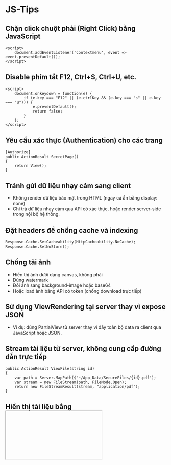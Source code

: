 # JS-Tips

## Chặn click chuột phải (Right Click) bằng JavaScript
```
<script>
    document.addEventListener('contextmenu', event => event.preventDefault());
</script>
```

## Disable phím tắt F12, Ctrl+S, Ctrl+U, etc.
```
<script>
    document.onkeydown = function(e) {
        if (e.key === "F12" || (e.ctrlKey && (e.key === "s" || e.key === "u"))) {
            e.preventDefault();
            return false;
        }
    };
</script>
```

## Yêu cầu xác thực (Authentication) cho các trang
```
[Authorize]
public ActionResult SecretPage()
{
    return View();
}
```

## Tránh gửi dữ liệu nhạy cảm sang client
+ Không render dữ liệu bảo mật trong HTML (ngay cả ẩn bằng display: none)
+ Chỉ trả dữ liệu nhạy cảm qua API có xác thực, hoặc render server-side trong nội bộ hệ thống.

## Đặt headers để chống cache và indexing

```
Response.Cache.SetCacheability(HttpCacheability.NoCache);
Response.Cache.SetNoStore();
```

## Chống tải ảnh
+ Hiển thị ảnh dưới dạng canvas, không phải <img>
+ Dùng watermark
+ Đổi ảnh sang background-image hoặc base64
+ Hoặc load ảnh bằng API có token (chống download trực tiếp)

## Sử dụng ViewRendering tại server thay vì expose JSON
+ Ví dụ: dùng PartialView từ server thay vì đẩy toàn bộ data ra client qua JavaScript hoặc JSON.

## Stream tài liệu từ server, không cung cấp đường dẫn trực tiếp
```
public ActionResult ViewFile(string id)
{
    var path = Server.MapPath($"~/App_Data/SecureFiles/{id}.pdf");
    var stream = new FileStream(path, FileMode.Open);
    return new FileStreamResult(stream, "application/pdf");
}
```

## Hiển thị tài liệu bằng <iframe> + Content-Disposition: inline
```
Response.AppendHeader("Content-Disposition", "inline; filename=document.pdf");
return File(fileBytes, "application/pdf");
```

## Chèn watermark với tên người dùng / IP / thời gian
```
var watermark = $"Confidential - {User.Identity.Name} - {DateTime.UtcNow}";
```

## Vô hiệu hóa chuột phải, phím tắt tải xuống
```
<script>
    document.addEventListener('contextmenu', e => e.preventDefault());
    document.addEventListener('keydown', e => {
        if ((e.ctrlKey && e.key === 's') || e.key === 'F12') {
            e.preventDefault();
        }
    });
</script>
```

## Hiển thị PDF bằng Viewer JS không hỗ trợ tải
+ Dùng PDF.js (của Mozilla): https://mozilla.github.io/pdf.js/
+ Không hiển thị nút tải file (có thể tùy chỉnh toolbar)

```
<iframe src="/pdfjs/web/viewer.html?file=/api/pdf/stream/123" style="width:100%; height:600px;"></iframe>
```

## Với video/audio:
+ Stream từ controller (không để đường dẫn .mp4 lộ)
+ Dùng HTML5 video player + chặn click chuột phải
+ Không hiển thị nút "Download"

## Phát hiện hành vi đáng ngờ
+ Log IP, User-Agent, thời điểm
+ Nếu người dùng tải quá nhiều, có thể block
+ Có thể sử dụng JS fingerprinting hoặc window.onbeforeunload để cảnh báo
